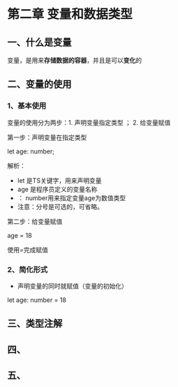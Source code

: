 # 第二章 变量和数据类型

## 一、什么是变量

变量，是用来**存储数据的容器**，并且是可以**变化**的

## 二、变量的使用

### 1、基本使用

变量的使用分为两步：1. 声明变量指定类型 ； 2. 给变量赋值

第一步：声明变量在指定类型

let age: number;

解析：

- let 是TS关键字，用来声明变量
- age 是程序员定义的变量名称
- ： number用来指定变量age为数值类型
- 注意：分号是可选的，可省略。

第二步：给变量赋值

age = 18

使用=完成赋值

### 2、简化形式

- 声明变量的同时就赋值（变量的初始化）

let age: number = 18

## 三、类型注解

## 四、

## 五、



